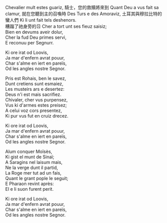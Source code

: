 Chevalier mult estes guariz, 
騎士，您的救贖將來到
Quant Deu a vus fait sa clamur,
就在您聽到主的召喚時
Des Turs e des Amoraviz,
土耳其與穆拉比特的蠻人們
Ki li unt fait tels deshenors.  
糟蹋了祂身旁的ㄖ
Cher a tort unt ses fieuz saisiz;  
Bien en devums aveir dolur,  
Cher la fud Deu primes servi,  
E reconuu per Segnurr.  
  
Ki ore irat od Loovis,  
Ja mar d'enfern avrat pouur,  
Char s'alme en iert en pareïs,  
Od les angles nostre Segnor.  
  
Pris est Rohais, ben le savez,  
Dunt cretiens sunt esmaiez,  
Les musteirs ars e desertez:  
Deus n'i est mais sacrifiez.  
Chivaler, cher vus purpensez,  
Vus ki d'armes estes preisez;  
A celui voz cors presentez,  
Ki pur vus fut en cruiz drecez.  
  
Ki ore irat od Loovis,  
Ja mar d'enfern avrat pouur,  
Char s'alme en iert en pareïs,  
Od les angles nostre Segnor.  
  
Alum conquer Moïsès,  
Ki gist el munt de Sinaï;  
A Saragins nel laisum mais,  
Ne la verge dunt il partid,  
La Roge mer tut ad un fais,  
Quant le grant pople le seguit;  
E Pharaon revint après:  
El e li suon furent perit.  
  
Ki ore irat od Loovis,  
Ja mar d'enfern avrat pouur,  
Char s'alme en iert en pareïs,  
Od les angles nostre Segnor.